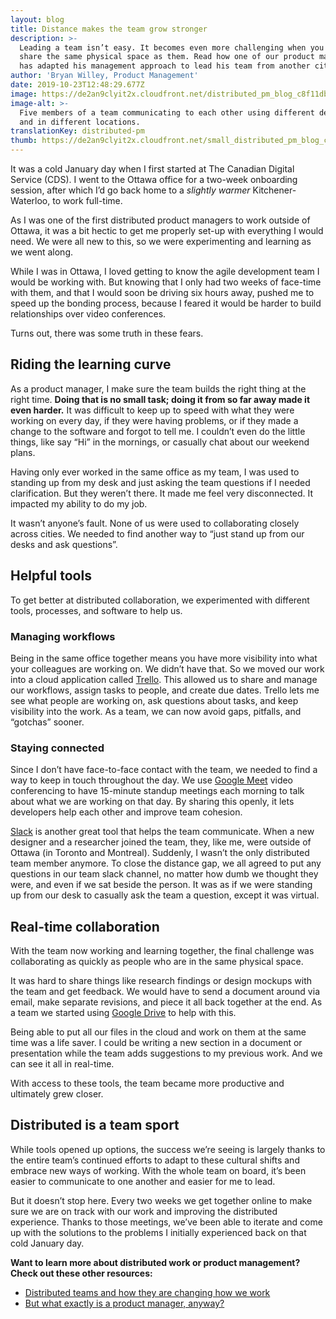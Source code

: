 ```yaml
---
layout: blog
title: Distance makes the team grow stronger
description: >-
  Leading a team isn’t easy. It becomes even more challenging when you don’t
  share the same physical space as them. Read how one of our product managers
  has adapted his management approach to lead his team from another city.
author: 'Bryan Willey, Product Management'
date: 2019-10-23T12:48:29.677Z
image: https://de2an9clyit2x.cloudfront.net/distributed_pm_blog_c8f11db928.jpg
image-alt: >-
  Five members of a team communicating to each other using different devices,
  and in different locations.
translationKey: distributed-pm
thumb: https://de2an9clyit2x.cloudfront.net/small_distributed_pm_blog_c8f11db928.jpg
---
```

It was a cold January day when I first started at The Canadian Digital Service (CDS). I went to the Ottawa office for a two-week onboarding session, after which I’d go back home to a *slightly warmer* Kitchener-Waterloo, to work full-time.

As I was one of the first distributed product managers to work outside of Ottawa, it was a bit hectic to get me properly set-up with everything I would need. We were all new to this, so we were experimenting and learning as we went along.

While I was in Ottawa, I loved getting to know the agile development team I would be working with. But knowing that I only had two weeks of face-time with them, and that I would soon be driving six hours away, pushed me to speed up the bonding process, because I feared it would be harder to build relationships over video conferences.

Turns out, there was some truth in these fears.

## Riding the learning curve

As a product manager, I make sure the team builds the right thing at the right time. **Doing that is no small task; doing it from so far away made it even harder.** It was difficult to keep up to speed with what they were working on every day, if they were having problems, or if they made a change to the software and forgot to tell me. I couldn’t even do the little things, like say “Hi” in the mornings, or casually chat about our weekend plans.

Having only ever worked in the same office as my team, I was used to standing up from my desk and just asking the team questions if I needed clarification. But they weren’t there. It made me feel very disconnected. It impacted my ability to do my job.

It wasn’t anyone’s fault. None of us were used to collaborating closely across cities. We needed to find another way to “just stand up from our desks and ask questions”.

## Helpful tools

To get better at distributed collaboration, we experimented with different tools, processes, and software to help us.

### Managing workflows
Being in the same office together means you have more visibility into what your colleagues are working on. We didn’t have that. So we moved our work into a cloud application called [Trello](https://trello.com/). This allowed us to share and manage our workflows, assign tasks to people, and create due dates. Trello lets me see what people are working on, ask questions about tasks, and keep visibility into the work. As a team, we can now avoid gaps, pitfalls, and “gotchas” sooner.

### Staying connected
Since I don’t have face-to-face contact with the team, we needed to find a way to keep in touch throughout the day. We use [Google Meet](https://meet.google.com/) video conferencing to have 15-minute standup meetings each morning to talk about what we are working on that day. By sharing this openly, it lets developers help each other and improve team cohesion.

[Slack](https://slack.com/intl/en-ca/) is another great tool that helps the team communicate. When a new designer and a researcher joined the team, they, like me, were outside of Ottawa (in Toronto and Montreal). Suddenly, I wasn’t the only distributed team member anymore. To close the distance gap, we all agreed to put any questions in our team slack channel, no matter how dumb we thought they were, and even if we sat beside the person. It was as if we were standing up from our desk to casually ask the team a question, except it was virtual.

## Real-time collaboration
With the team now working and learning together, the final challenge was collaborating as quickly as people who are in the same physical space.

It was hard to share things like research findings or design mockups with the team and get feedback. We would have to send a document around via email, make separate revisions, and piece it all back together at the end. As a team we started using [Google Drive](https://www.google.com/drive/) to help with this.

Being able to put all our files in the cloud and work on them at the same time was a life saver. I could be writing a new section in a document or presentation while the team adds suggestions to my previous work. And we can see it all in real-time.

With access to these tools, the team became more productive and ultimately grew closer.

## Distributed is a team sport
While tools opened up options, the success we’re seeing is largely thanks to the entire team’s continued efforts to adapt to these cultural shifts and embrace new ways of working. With the whole team on board, it’s been easier to communicate to one another and easier for me to lead.

But it doesn’t stop here. Every two weeks we get together online to make sure we are on track with our work and improving the distributed experience. Thanks to those meetings, we’ve been able to iterate and come up with the solutions to the problems I initially experienced back on that cold January day.

**Want to learn more about distributed work or product management? Check out these other resources:**

* [Distributed teams and how they are changing how we work](https://us15.campaign-archive.com/?u=729a207773f7324e217a1d945&id=dfed0eea32)
* [But what exactly is a product manager, anyway?](https://us15.campaign-archive.com/?u=729a207773f7324e217a1d945&id=f0df90e111)

